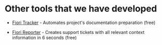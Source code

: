 # Other tools that we have developed

- [Fiori Tracker](http://help.fioritracker.org) - Automates project's documentation preparation (free)

- [Fiori Reporter](fiori-reporter.md) - Creates support tickets with all relevant context information in 6 seconds (free)

